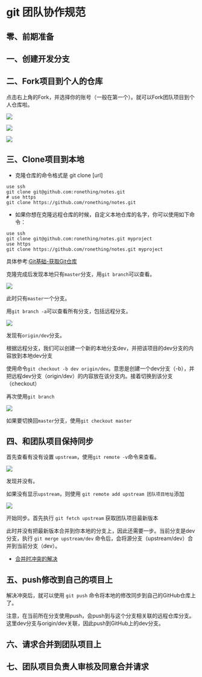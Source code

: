 # git 团队协作规范

## 零、前期准备

## 一、创建开发分支

## 二、Fork项目到个人的仓库

点击右上角的Fork，并选择你的账号（一般在第一个）。就可以Fork团队项目到个人仓库啦。

![](https://ws1.sinaimg.cn/large/ecb0a9c3gy1ft7ksx049tj20u70afgmc.jpg)

![](https://ws1.sinaimg.cn/large/ecb0a9c3gy1ft7ktfkmyej20ef07ut9e.jpg)

![](https://ws1.sinaimg.cn/large/ecb0a9c3gy1ft7ku5k9v3j20se06vaae.jpg)

## 三、Clone项目到本地

- 克隆仓库的命令格式是 git clone [url]

```
use ssh
git clone git@github.com:ronething/notes.git
# use https
git clone https://github.com/ronething/notes.git
```

- 如果你想在克隆远程仓库的时候，自定义本地仓库的名字，你可以使用如下命令：

```
use ssh
git clone git@github.com:ronething/notes.git myproject
use https
git clone https://github.com/ronething/notes.git myproject
```

具体参考:[Git基础-获取Git仓库](https://notes.ronething.cn/git-ban-ben-kong-zhi-xi-tong/git-ji-chu#21-git-ji-chu-huo-qu-git-cang-ku)

克隆完成后发现本地只有`master`分支，用`git branch`可以查看。

![](https://ws1.sinaimg.cn/large/ecb0a9c3gy1ft7l2mjgbej20cd01ca9t.jpg)

此时只有`master`一个分支。

用`git branch -a`可以查看所有分支，包括远程分支。

![](https://ws1.sinaimg.cn/large/ecb0a9c3gy1ft7l419guhj20c802m742.jpg)

发现有`origin/dev`分支。

根据远程分支，我们可以创建一个新的本地分支dev，并把该项目的dev分支的内容放到本地dev分支

使用命令`git checkout -b dev origin/dev`。意思是创建一个dev分支（-b），并把远程dev分支（origin/dev）的内容放在该分支内。接着切换到该分支（checkout）

再次使用`git branch`

![](https://ws1.sinaimg.cn/large/ecb0a9c3gy1ft7l6myqh5j20ff03gdfn.jpg)

如果要切换回`master`分支，使用`git checkout master`

## 四、和团队项目保持同步

首先查看有没有设置  `upstream`，使用`git remote -v`命令来查看。

![](https://ws1.sinaimg.cn/large/ecb0a9c3gy1ft7l8pfxgoj20d1021t8i.jpg)

发现并没有。

如果没有显示`upstream`，则使用 `git remote add upstream 团队项目地址`添加

![](https://ws1.sinaimg.cn/large/ecb0a9c3gy1ft7lag23cjj20hx047a9x.jpg)

开始同步。首先执行 `git fetch upstream` 获取团队项目最新版本

此时并没有把最新版本合并到你本地的分支上，因此还需要一步。当前分支是dev分支，执行 `git merge upstream/dev` 命令后，会将源分支（upstream/dev）合并到当前分支（dev）。

- [合并时冲突的解决](http://www.cnblogs.com/schaepher/p/4970291.html#conflict)

## 五、push修改到自己的项目上

解决冲突后，就可以使用 `git push` 命令将本地的修改同步到自己的GitHub仓库上了。

注意，在当前所在分支使用push，会push到与这个分支相关联的远程仓库分支。这里dev分支与origin/dev关联，因此push到GitHub上的dev分支。

## 六、请求合并到团队项目上

## 七、团队项目负责人审核及同意合并请求